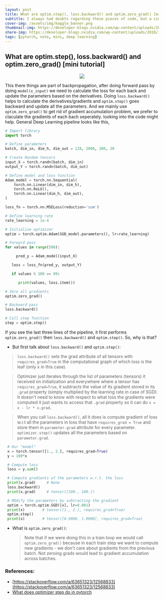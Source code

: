 ```yaml
---
layout: post
title: What are optim.step(), loss.backward() and optim.zero_grad() [mini tutorial]
subtitle: I always had doubts regarding these pieces of code, but a simple search made it more clear  
cover-img: /assets/img/kaggle_banner.png
thumbnail-img: https://developer-blogs.nvidia.com/wp-content/uploads/2018/10/Creative_NVIDIA_PyTorch.png
share-img: https://developer-blogs.nvidia.com/wp-content/uploads/2018/10/Creative_NVIDIA_PyTorch.png
tags: [pytorch, note, mini, deep learning]
---
```


## What are optim.step(), loss.backward() and optim.zero_grad() [mini tutorial]

<p align="center">
<img src="https://i.imgur.com/cEWVlgv.png">
</p>

This there things are part of backpropagation, after doing forward pass by doing `model(x_input)` we need to calculate the loss for each back and update the parameters based on the derivatives. Doing `loss.backward()` helps to calculate the derivatives/gradients and `optim.step()` goes backward and update all the parameters. And we mainly use `optim.zero_grad()` to get rid of gradient accumulation problem, we prefer to claculate the gradients of each bach seperately. looking into the code might help. General Deep Learning pipeline looks like this,

```python
# Import library
import torch

# Define parameters
batch, dim_in, dim_h, dim_out = 128, 2000, 200, 20 

# Create Random tensors
input_X = torch.randn(batch, dim_in)
output_Y = torch.randn(batch, dim_out)

# Define model and loss function
Adam_model = torch.nn.Sequential(
    torch.nn.Linear(dim_in, dim_h),
    torch.nn.ReLU(),
    torch.nn.Linear(dim_h, dim_out),
)

loss_fn = torch.nn.MSELoss(reduction='sum')

# Define learning rate
rate_learning = 1e-4

# Initialize optimizer
optim = torch.optim.Adam(SGD_model.parameters(), lr=rate_learning)

# Forward pass
for values in range(500):

     pred_y = Adam_model(input_X)

   loss = loss_fn(pred_y, output_Y)

   if values % 100 == 99:

      print(values, loss.item())

# Zero all gradients
optim.zero_grad()

# Backward pass
loss.backward()

# Call step function
step = optim.step()
```

If you see the last three lines of the pipeline, it first performs `optim.zero_grad()` then `loss.backward()` and `optim.step()`. So, why is that?

- But first talk about `loss.backward()` and `optim.step()`:
 > `loss.backward()` sets the grad attribute of all tensors with `requires_grad=True` in the computational graph of which loss is the leaf (only x in this case).
 
 > Optimizer just iterates through the list of parameters (tensors) it received on initialization and everywhere where a tensor has `requires_grad=True`, it subtracts the
 value of its gradient stored in its `.grad` property (simply multiplied by the learning rate in case of SGD). It doesn't need to know with respect to what loss the 
 gradients were computed it just wants to access that `.grad` property so it can do `x = x - lr * x.grad`.
 
 > When you call `loss.backward()`, all it does is compute gradient of loss w.r.t all the parameters in loss that have `requires_grad = True` and store them in `parameter.grad` 
 > attribute for every parameter.  `optimizer.step()` updates all the parameters based on `parameter.grad`.


 
 ```python
  # Our "model"
  x = torch.tensor([1., 2.], requires_grad=True)
  y = 100*x

  # Compute loss
  loss = y.sum()

  # Compute gradients of the parameters w.r.t. the loss
  print(x.grad)     # None
  loss.backward()      
  print(x.grad)     # tensor([100., 100.])

  # MOdify the parameters by subtracting the gradient
  optim = torch.optim.SGD([x], lr=0.001)
  print(x)        # tensor([1., 2.], requires_grad=True)
  optim.step()
  print(x)        # tensor([0.9000, 1.9000], requires_grad=True)
 ```
 
- What is `optim.zero_grad()`:
  > Note that if we were doing this in a train loop we would call `optim.zero_grad()` because in each train step we want to compute new gradients - we don't care 
  > about gradients from the previous batch. Not zeroing grads would lead to gradient accumulation across batches.


### References:
- [https://stackoverflow.com/a/63651323/12568833](https://stackoverflow.com/a/63651323/12568833)
- [What does optimizer step do in pytorch](https://www.projectpro.io/recipes/what-does-optimizer-step-do)


